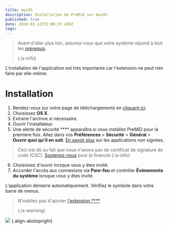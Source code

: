 ```yaml
---
title: macOS
description: Installation de PreMiD sur macOS
published: true
date: 2020-02-12T22:08:37.439Z
tags:
---
```


> Avant d'aller plus loin, assurez-vous que votre système répond à tout les [prérequis](/install/requirements). 
> 
> {.is-info}

L'installation de l'application est très importante car l'extension ne peut rien faire par elle-même.

# Installation
1. Rendez-vous sur notre page de téléchargements en [cliquant ici](https://premid.app/downloads).
2. Choisissez **OS X**.
3. Extraire l'archive si nécessaire.
4. Ouvrir l'installateur.
5. Une alerte de sécurité **** apparaîtra si vous installez PreMiD pour la première fois. Allez dans vos **Préférences** > **Sécurité** > **Général** > **Ouvrir quoi qu'il en soit**. [En savoir plus](https://support.apple.com/guide/mac-help/open-a-mac-app-from-an-unidentified-developer-mh40616/mac) sur les applications non signées.
> Ceci est dû au fait que nous n'avons pas de certificat de signature de code (CSC). [Soutenez-nous](https://www.patreon.com/Timeraa) pour la financer.{.is-info}
6. Choisissez d'ouvrir lorsque vous y êtes invité.
7. Accorder l'accès aux connexions via **Pare-feu** et contrôler **Événements du système** lorsque vous y êtes invité.

L'application démarre automatiquement. Vérifiez le symbole dans votre barre de menus.

> N'oubliez pas d'ajouter [l'extension ****](/install). 
> 
> {.is-warning}

![](https://img.icons8.com/color/2x/mac-logo.png) {.align-abstopright}